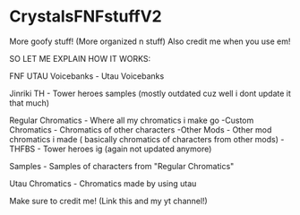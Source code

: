 # CrystalsFNFstuffV2
More goofy stuff! (More organized n stuff)
Also credit me when you use em!

SO LET ME EXPLAIN HOW IT WORKS:

FNF UTAU Voicebanks - Utau Voicebanks

Jinriki TH - Tower heroes samples (mostly outdated cuz well i dont update it that much)

Regular Chromatics - Where all my chromatics i make go
 -Custom Chromatics - Chromatics of other characters
 -Other Mods - Other mod chromatics i made ( basically chromatics of characters from other mods)
 -THFBS - Tower heroes ig (again not updated anymore)

Samples - Samples of characters from "Regular Chromatics"

Utau Chromatics - Chromatics made by using utau

Make sure to credit me! (Link this and my yt channel!)
